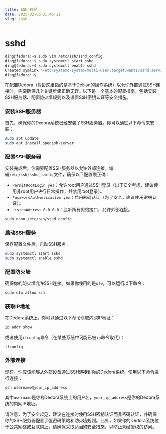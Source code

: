 ```yaml
---
title: SSH 教程
date: 2025-02-06 01:46:11
slug: /ssh
---
```


# sshd

```sh
ding@fedora:~$ sudo vim /etc/ssh/sshd_config
ding@fedora:~$ sudo systemctl start sshd
ding@fedora:~$ sudo systemctl enable sshd
Created symlink '/etc/systemd/system/multi-user.target.wants/sshd.service' → '/usr/lib/systemd/system/sshd.service'.
ding@fedora:~$ 

```

在配置Dedora（假设这里指的是基于Debian的操作系统）以允许外部通过SSH连接时，需要确保几个关键步骤正确无误。以下是一个基本的配置指南，包括安装SSH服务器、配置防火墙规则以及设置SSH密钥认证等安全措施。

### 安装SSH服务器

首先，确保你的Dedora系统已经安装了SSH服务器。你可以通过以下命令来安装：

```bash
sudo apt update
sudo apt install openssh-server
```

### 配置SSH服务器

安装完成后，你需要配置SSH服务器以允许外部连接。编辑`/etc/ssh/sshd_config`文件，确保以下配置项正确：

- `PermitRootLogin yes`：允许root用户通过SSH登录（出于安全考虑，建议使用非root用户进行日常操作，并禁用root登录）。
- `PasswordAuthentication yes`：启用密码认证（为了安全，建议使用密钥认证）。
- `ListenAddress 0.0.0.0`：监听所有网络接口，允许外部连接。

```bash
sudo nano /etc/ssh/sshd_config
```

### 启动SSH服务

保存配置文件后，启动SSH服务：

```bash
sudo systemctl start sshd
sudo systemctl enable sshd
```

### 配置防火墙

确保你的防火墙允许SSH连接。如果你使用的是`ufw`，可以运行以下命令：

```bash
sudo ufw allow ssh
```

### 获取IP地址

在Dedora系统上，你可以通过以下命令获取内网IP地址：

```bash
ip addr show
```

或者使用`ifconfig`命令（在某些系统中可能已被`ip`命令取代）：

```bash
ifconfig
```

### 外部连接

现在，你应该能够从外部设备通过SSH连接到你的Dedora系统。使用以下命令进行连接：

```bash
ssh username@your_ip_address
```

其中`username`是你的Dedora系统上的用户名，`your_ip_address`是你的Dedora系统的内网IP地址。

请注意，为了安全起见，建议在连接时使用SSH密钥认证而非密码认证，并确保你的SSH服务器配置了强密码策略和防火墙规则。此外，如果你的Dedora系统位于公共网络或互联网上，请确保采取适当的安全措施，以防止未经授权的访问。